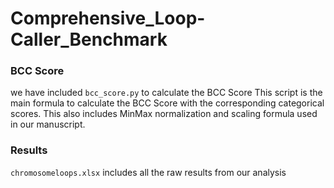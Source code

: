 # Comprehensive_Loop-Caller_Benchmark

### BCC Score
we have included `bcc_score.py` to calculate the BCC Score
This script is the main formula to calculate the BCC Score with the corresponding categorical scores. This also includes MinMax normalization and scaling formula used in our manuscript.

### Results
`chromosomeloops.xlsx` includes all the raw results from our analysis
